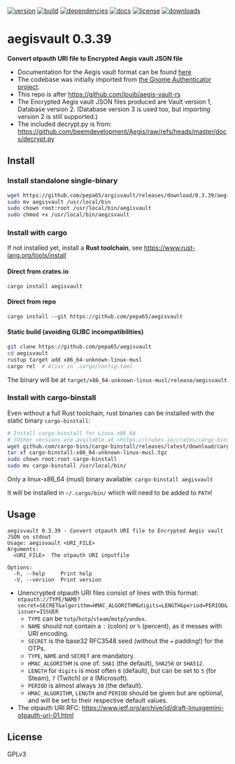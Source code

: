 [![version](https://img.shields.io/crates/v/aegisvault.svg)](https://crates.io/crates/aegisvault)
[![build](https://github.com/pepa65/aegisvault/actions/workflows/ci.yml/badge.svg)](https://github.com/pepa65/aegisvault/actions/workflows/ci.yml)
[![dependencies](https://deps.rs/repo/github/pepa65/aegisvault/status.svg)](https://deps.rs/repo/github/pepa65/aegisvault)
[![docs](https://img.shields.io/badge/docs-aegisvault-blue.svg)](https://docs.rs/crate/aegisvault/latest)
[![license](https://img.shields.io/badge/License-GPLv3-blue.svg)](https://github.com/pepa65/aegisvault/blob/main/LICENSE)
[![downloads](https://img.shields.io/crates/d/aegisvault.svg)](https://crates.io/crates/aegisvault)

# aegisvault 0.3.39
**Convert otpauth URI file to Encrypted Aegis vault JSON file**

* Documentation for the Aegis vault format can be found [here](https://github.com/beemdevelopment/Aegis/blob/master/docs/vault.md)
* The codebase was initially imported from [the Gnome Authenticator project](https://gitlab.gnome.org/World/Authenticator/-/blob/0.3.34747ecfd73cff50cda574e7bdbebab183ba8/src/backup/aegis.rs).
* This repo is after <https://github.com/louib/aegis-vault-rs>
* The Encrypted Aegis vault JSON files produced are Vault version 1, Database version 2.
  (Database version 3 is used too, but importing version 2 is still supported.)
* The included decrypt.py is from:
  <https://github.com/beemdevelopment/Aegis/raw/refs/heads/master/docs/decrypt.py>

## Install
### Install standalone single-binary
```sh
wget https://github.com/pepa65/argisvault/releases/download/0.3.39/aegisvault
sudo mv aegisvault /usr/local/bin
sudo chown root:root /usr/local/bin/aegisvault
sudo chmod +x /usr/local/bin/aegisvault
```

### Install with cargo
If not installed yet, install a **Rust toolchain**, see <https://www.rust-lang.org/tools/install>

#### Direct from crates.io
`cargo install aegisvault`

#### Direct from repo
`cargo install --git https://github.com/pepa65/aegisvault`

#### Static build (avoiding GLIBC incompatibilities)
```sh
git clone https://github.com/pepa65/aegisvault
cd aegisvault
rustup target add x86_64-unknown-linux-musl
cargo rel  # Alias in .cargo/config.toml
```

The binary will be at `target/x86_64-unknown-linux-musl/release/aegisvault`

### Install with cargo-binstall
Even without a full Rust toolchain, rust binaries can be installed with the static binary `cargo-binstall`:

```sh
# Install cargo-binstall for Linux x86_64
# (Other versions are available at <https://crates.io/crates/cargo-binstall>)
wget github.com/cargo-bins/cargo-binstall/releases/latest/download/cargo-binstall-x86_64-unknown-linux-musl.tgz
tar xf cargo-binstall-x86_64-unknown-linux-musl.tgz
sudo chown root:root cargo-binstall
sudo mv cargo-binstall /usr/local/bin/
```

Only a linux-x86_64 (musl) binary available: `cargo-binstall aegisvault`

It will be installed in `~/.cargo/bin/` which will need to be added to `PATH`!



## Usage
```text
aegisvault 0.3.39 - Convert otpauth URI file to Encrypted Aegis vault JSON on stdout
Usage: aegisvault <URI_FILE>
Arguments:
  <URI_FILE>  The otpauth URI inputfile

Options:
  -h, --help     Print help
  -V, --version  Print version
```

* Unencrypted otpauth URI files consist of lines with this format:
  `otpauth://TYPE/NAME?secret=SECRET&algorithm=HMAC_ALGORITHM&digits=LENGTH&period=PERIOD&issuer=ISSUER`
  - `TYPE` can be `totp`/`hotp`/`steam`/`motp`/`yandex`.
  - `NAME` should not contain a `:` (colon) or `%` (percent), as it messes with URI encoding.
  - `SECRET` is the base32 RFC3548 seed (without the `=` padding!) for the OTPs.
  - `TYPE`, `NAME` and `SECRET` are mandatory.
  - `HMAC_ALGORITHM` is one of: `SHA1` (the default), `SHA256` or `SHA512`.
  - `LENGTH` for `digits` is most often `6` (default), but can be set to `5` (for Steam), `7` (Twitch) or `8` (Microsoft).
  - `PERIOD` is almost always `30` (the default).
  - `HMAC_ALGORITHM`, `LENGTH` and `PERIOD` should be given but are optional,
    and will be set to their respective default values.
* The otpauth URI RFC: <https://www.ietf.org/archive/id/draft-linuxgemini-otpauth-uri-01.html>

## License
GPLv3
